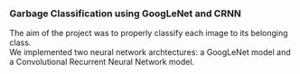 ### Garbage Classification using GoogLeNet and CRNN
The aim of the project was to properly classify each image to its belonging class.  
We implemented two neural network archtectures: a GoogLeNet model and a Convolutional Recurrent Neural Network model.


<!--
**sofiapizi/sofiapizi** is a ✨ _special_ ✨ repository because its `README.md` (this file) appears on your GitHub profile.

Here are some ideas to get you started:

- 🔭 I’m currently working on ...
- 🌱 I’m currently learning ...
- 👯 I’m looking to collaborate on ...
- 🤔 I’m looking for help with ...
- 💬 Ask me about ...
- 📫 How to reach me: ...
- 😄 Pronouns: ...
- ⚡ Fun fact: ...
-->

